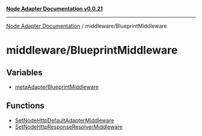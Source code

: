 [**Node Adapter Documentation v0.0.21**](../../README.md)

***

[Node Adapter Documentation](../../modules.md) / middleware/BlueprintMiddleware

# middleware/BlueprintMiddleware

## Variables

- [metaAdapterBlueprintMiddleware](variables/metaAdapterBlueprintMiddleware.md)

## Functions

- [SetNodeHttpDefaultAdapterMiddleware](functions/SetNodeHttpDefaultAdapterMiddleware.md)
- [SetNodeHttpResponseResolverMiddleware](functions/SetNodeHttpResponseResolverMiddleware.md)
